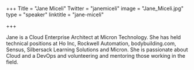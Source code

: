 +++
Title = "Jane Miceli"
Twitter = "janemiceli"
image = "Jane_Miceli.jpg"
type = "speaker"
linktitle = "jane-miceli"

+++

Jane is a Cloud Enterprise Architect at Micron Technology. She has held technical positions at Ho Inc, Rockwell Automation, bodybuilding.com, Sensus, Silbersack Learning Solutions and Micron. She is passionate about Cloud and a DevOps and volunteering and mentoring those working in the field.
